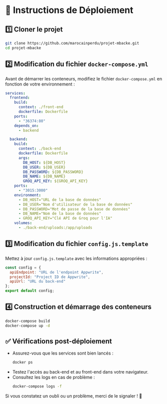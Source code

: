 # 🚀 Instructions de Déploiement

## 1️⃣ Cloner le projet
```sh
git clone https://github.com/marocainperdu/projet-mbacke.git
cd projet-mbacke
```

## 2️⃣ Modification du fichier `docker-compose.yml`
Avant de démarrer les conteneurs, modifiez le fichier `docker-compose.yml` en fonction de votre environnement :

```yaml
services:
  frontend:
    build:
      context: ./front-end
      dockerfile: Dockerfile
    ports:
      - "36374:80"
    depends_on:
      - backend

  backend:
    build:
      context: ./back-end
      dockerfile: Dockerfile
      args:
        DB_HOST: ${DB_HOST}
        DB_USER: ${DB_USER}
        DB_PASSWORD: ${DB_PASSWORD}
        DB_NAME: ${DB_NAME}
        GROQ_API_KEY: ${GROQ_API_KEY}
    ports:
      - "3015:3000"
    environment:
      - DB_HOST="URL de la base de données"
      - DB_USER="Nom d'utilisateur de la base de données"
      - DB_PASSWORD="Mot de passe de la base de données"
      - DB_NAME="Nom de la base de données"
      - GROQ_API_KEY="Clé API de Groq pour l'IA"
    volumes:
      - ./back-end/uploads:/app/uploads
```

## 3️⃣ Modification du fichier `config.js.template`
Mettez à jour `config.js.template` avec les informations appropriées :

```js
const config = {
  apiEndpoint: "URL de l'endpoint Appwrite",
  projectId: "Project ID de Appwrite",
  apiUrl: "URL du back-end"
};
export default config;
```

## 4️⃣ Construction et démarrage des conteneurs
```sh
docker-compose build
docker-compose up -d
```

## ✅ Vérifications post-déploiement
- Assurez-vous que les services sont bien lancés :
  ```sh
  docker ps
  ```
- Testez l'accès au back-end et au front-end dans votre navigateur.
- Consultez les logs en cas de problème :
  ```sh
  docker-compose logs -f
  ```

Si vous constatez un oubli ou un problème, merci de le signaler ! 🚀


